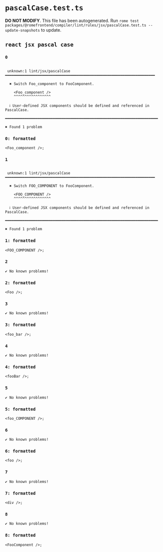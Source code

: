 # `pascalCase.test.ts`

**DO NOT MODIFY**. This file has been autogenerated. Run `rome test packages/@romefrontend/compiler/lint/rules/jsx/pascalCase.test.ts --update-snapshots` to update.

## `react jsx pascal case`

### `0`

```

 unknown:1 lint/jsx/pascalCase ━━━━━━━━━━━━━━━━━━━━━━━━━━━━━━━━━━━━━━━━━━━━━━━━━━━━━━━━━━━━━━━━━━━━━

  ✖ Switch Foo_component to FooComponent.

    <Foo_component />
    ^^^^^^^^^^^^^^^^^

  ℹ User-defined JSX components should be defined and referenced in PascalCase.

━━━━━━━━━━━━━━━━━━━━━━━━━━━━━━━━━━━━━━━━━━━━━━━━━━━━━━━━━━━━━━━━━━━━━━━━━━━━━━━━━━━━━━━━━━━━━━━━━━━━

✖ Found 1 problem

```

### `0: formatted`

```
<Foo_component />;

```

### `1`

```

 unknown:1 lint/jsx/pascalCase ━━━━━━━━━━━━━━━━━━━━━━━━━━━━━━━━━━━━━━━━━━━━━━━━━━━━━━━━━━━━━━━━━━━━━

  ✖ Switch FOO_COMPONENT to FooComponent.

    <FOO_COMPONENT />
    ^^^^^^^^^^^^^^^^^

  ℹ User-defined JSX components should be defined and referenced in PascalCase.

━━━━━━━━━━━━━━━━━━━━━━━━━━━━━━━━━━━━━━━━━━━━━━━━━━━━━━━━━━━━━━━━━━━━━━━━━━━━━━━━━━━━━━━━━━━━━━━━━━━━

✖ Found 1 problem

```

### `1: formatted`

```
<FOO_COMPONENT />;

```

### `2`

```
✔ No known problems!

```

### `2: formatted`

```
<Foo />;

```

### `3`

```
✔ No known problems!

```

### `3: formatted`

```
<foo_bar />;

```

### `4`

```
✔ No known problems!

```

### `4: formatted`

```
<fooBar />;

```

### `5`

```
✔ No known problems!

```

### `5: formatted`

```
<foo_COMPONENT />;

```

### `6`

```
✔ No known problems!

```

### `6: formatted`

```
<foo />;

```

### `7`

```
✔ No known problems!

```

### `7: formatted`

```
<div />;

```

### `8`

```
✔ No known problems!

```

### `8: formatted`

```
<FooComponent />;

```
